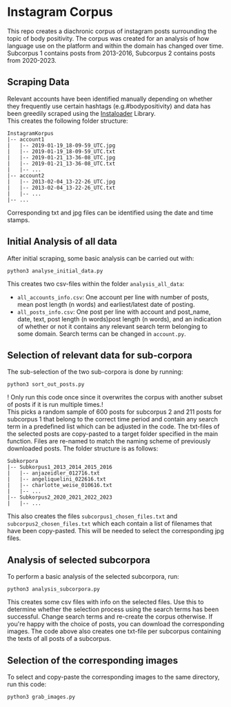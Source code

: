 # Instagram Corpus

This repo creates a diachronic corpus of instagram posts surrounding the topic of body positivity. 
The corpus was created for an analysis of how language use on the platform and within the domain has changed over 
time. Subcorpus 1 contains posts from 2013-2016, Subcorpus 2 contains posts from 2020-2023.

## Scraping Data
Relevant accounts have been identified manually depending on whether they frequently use certain hashtags 
(e.g.#bodypositivity) and data has been greedily scraped using the [Instaloader](https://instaloader.github.io) Library. <br>
This creates the following folder structure: 
```
InstagramKorpus
|-- account1
|   |-- 2019-01-19_18-09-59_UTC.jpg
|   |-- 2019-01-19_18-09-59_UTC.txt
|   |-- 2019-01-21_13-36-08_UTC.jpg
|   |-- 2019-01-21_13-36-08_UTC.txt
|   |-- ...
|-- account2
|   |-- 2013-02-04_13-22-26_UTC.jpg
|   |-- 2013-02-04_13-22-26_UTC.txt
|   |-- ...
|-- ...
```
Corresponding txt and jpg files can be identified using the date and time stamps.

## Initial Analysis of all data
After initial scraping, some basic analysis can be carried out with: 
```
python3 analyse_initial_data.py
```
This creates two csv-files within the folder `analysis_all_data`: 
* `all_accounts_info.csv`: One account per line with number of posts, mean post length (n words) and earliest/latest 
date of posting.
* `all_posts_info.csv`: One post per line with account and post_name, date, text, post length (n words)post length 
(n words), and an indication of whether or not it contains any relevant search term belonging to some domain.
Search terms can be changed in `account.py`.

##  Selection of relevant data for sub-corpora
The sub-selection of the two sub-corpora is done by running:
```
python3 sort_out_posts.py
```
! Only run this code once since it overwrites the corpus with another subset of posts if it is run multiple times.! <br>
This picks a random sample of 600 posts for subcorpus 2 and 211 posts for subcorpus 1 that belong to the correct time 
period and contain any search term in a predefined list which can be adjusted in the code. The txt-files of the selected 
posts are copy-pasted to a target folder specified in the main function. Files are re-named to match the naming scheme of 
previously downloaded posts. The folder structure is as follows: 
```
Subkorpora
|-- Subkorpus1_2013_2014_2015_2016
|   |-- anjazeidler_012716.txt
|   |-- angeliquelini_022616.txt
|   |-- charlotte_weise_010616.txt
|   |-- ...
|-- Subkorpus2_2020_2021_2022_2023
|   |-- ...
```
This also creates the files `subcorpus1_chosen_files.txt` and `subcorpus2_chosen_files.txt` which each contain a list of 
filenames that have been copy-pasted. This will be needed to select the corresponding jpg files.

## Analysis of selected subcorpora
To perform a basic analysis of the selected subcorpora, run: 
```
python3 analysis_subcorpora.py
```
This creates some csv files with info on the selected files. Use this to determine whether the selection
process using the search terms has been successful. Change search terms and re-create the corpus otherwise.
If you're happy with the choice of posts, you can download the corresponding images.
The code above also creates one txt-file per subcorpus containing the texts of all posts of a subcorpus.

## Selection of the corresponding images
To select and copy-paste the corresponding images to the same directory, run this code: 
```
python3 grab_images.py
```



